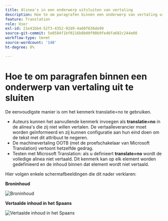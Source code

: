 ```yaml
---
title: Alinea's in een onderwerp uitsluiten van vertaling
description: Hoe te om paragrafen binnen een onderwerp van vertaling uit te sluiten
feature: Translation
role: User
exl-id: 21e41bb4-52f3-4352-92d9-4a60f636de99
source-git-commit: 5e0584f1bf0216b8b00f00b9fe46fa682c244e08
workflow-type: tm+mt
source-wordcount: '148'
ht-degree: 0%

---
```


# Hoe te om paragrafen binnen een onderwerp van vertaling uit te sluiten

De eenvoudigste manier is om het kenmerk translatie=no te gebruiken.

+ Auteurs kunnen het aanvullende kenmerk invoegen als **translatie=no** in de alinea&#39;s die zij niet willen vertalen. De vertaalleverancier moet worden geïnformeerd en zij kunnen configuratie aan hun eind doen om de tekst met dit attribuut te negeren.
+ De machinevertaling OOTB (met de proefschakelaar van Microsoft Translation) vertoont hetzelfde gedrag.
+ Testen met Microsoft Translation: als u definieert **translate=no** wordt de volledige alinea niet vertaald. Dit kenmerk kan op elk element worden gedefinieerd en de inhoud binnen dat element wordt niet vertaald.


Hier volgen enkele schermafbeeldingen die dit nader verklaren:

**Broninhoud**

![Broninhoud](assets/source-content.jpg)

**Vertaalde inhoud in het Spaans**

![Vertaalde inhoud in het Spaans](assets/trans-content.jpg)
